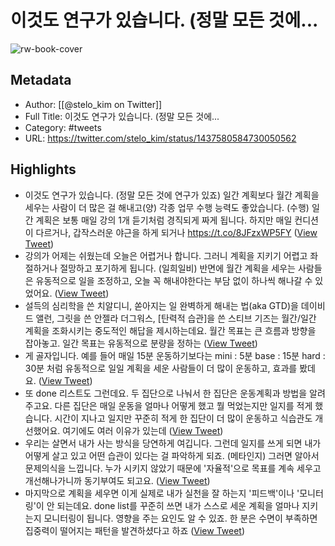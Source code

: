 # 이것도 연구가 있습니다. (정말 모든 것에...

![rw-book-cover](https://pbs.twimg.com/profile_images/1551730951067410432/oaDQFtS6.jpg)

## Metadata
- Author: [[@stelo_kim on Twitter]]
- Full Title: 이것도 연구가 있습니다. (정말 모든 것에...
- Category: #tweets
- URL: https://twitter.com/stelo_kim/status/1437580584730050562

## Highlights
- 이것도 연구가 있습니다. (정말 모든 것에 연구가 있죠)
  일간 계획보다 월간 계획을 세우는 사람이 더 많은 걸 해내고(양) 각종 업무 수행 능력도 좋았습니다. (수행)
  일간 계획은 보통 매일 강의 1개 듣기처럼 경직되게 짜게 됩니다. 하지만 매일 컨디션이 다르거나, 갑작스러운 야근을 하게 되거나 https://t.co/8JFzxWP5FY ([View Tweet](https://twitter.com/stelo_kim/status/1437580584730050562))
- 강의가 어제는 쉬웠는데 오늘은 어렵거나 합니다. 그러니 계획을 지키기 어렵고 좌절하거나 절망하고 포기하게 됩니다. (일희일비)
  반면에 월간 계획을 세우는 사람들은 유동적으로 일을 조정하고, 오늘 꼭 해내야한다는 부담 없이 하나씩 해나갈 수 있었어요. ([View Tweet](https://twitter.com/stelo_kim/status/1437581055326707715))
- 설득의 심리학을 쓴 치알디니, 쏟아지는 일 완벽하게 해내는 법(aka GTD)을 데이비드 앨런, 그릿을 쓴 안젤라 더그워스, [탄력적 습관]을 쓴 스티브 기즈는 월간/일간 계획을 조화시키는 중도적인 해답을 제시하는데요.
  월간 목표는 큰 흐름과 방향을 잡아놓고. 일간 목표는 유동적으로 분량을 정하는 ([View Tweet](https://twitter.com/stelo_kim/status/1437582496875442176))
- 게 골자입니다.
  예를 들어 매일 15분 운동하기보다는
  mini : 5분
  base : 15분
  hard : 30분
  처럼 유동적으로 일일 계획을 세운 사람들이 더 많이 운동하고, 효과를 봤데요. ([View Tweet](https://twitter.com/stelo_kim/status/1437583043435261955))
- 또 done 리스트도 그런데요. 두 집단으로 나눠서 한 집단은 운동계획과 방법을 알려주고요. 다른 집단은 매일 운동을 얼마나 어떻게 했고 뭘 먹었는지만 일지를 적게 했습니다.
  시간이 지나고 일지만 꾸준히 적게 한 집단이 더 많이 운동하고 식습관도 개선했어요.
  여기에도 여러 이유가 있는데 ([View Tweet](https://twitter.com/stelo_kim/status/1437584122134753285))
- 우리는 살면서 내가 사는 방식을 당연하게 여깁니다. 그런데 일지를 쓰게 되면 내가 어떻게 살고 있고 어떤 습관이 있다는 걸 파악하게 되죠. (메타인지) 그러면 알아서 문제의식을 느낍니다.
  누가 시키지 않았기 때문에 '자율적'으로 목표를 계속 세우고 개선해나가니까 동기부여도 되고요. ([View Tweet](https://twitter.com/stelo_kim/status/1437584644359090179))
- 마지막으로 계획을 세우면 이게 실제로 내가 실천을 잘 하는지 '피드백'이나 '모니터링'이 안 되는데요. done list를 꾸준히 쓰면 내가 스스로 세운 계획을 얼마나 지키는지 모니터링이 됩니다. 영향을 주는 요인도 알 수 있죠.
  한 분은 수면이 부족하면 집중력이 떨어지는 패턴을 발견하셨다고 하죠 ([View Tweet](https://twitter.com/stelo_kim/status/1437585339258867716))
